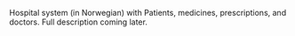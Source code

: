 Hospital system (in Norwegian) with Patients, medicines, prescriptions, and doctors. Full description coming later.
